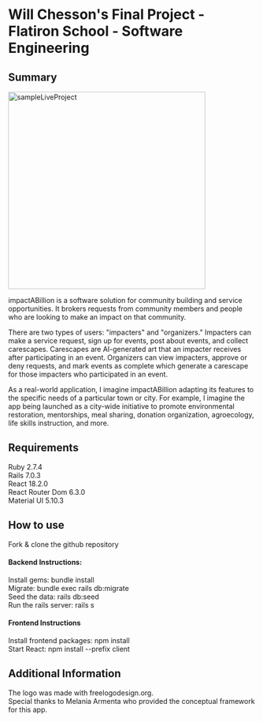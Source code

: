 # Will Chesson's Final Project - Flatiron School - Software Engineering

## Summary

<img src="./iAB.gif" alt="sampleLiveProject" height="400" />

impactABillion is a software solution for community building and service opportunities. It brokers requests from community members and people who are looking to make an impact on that community.

There are two types of users: "impacters" and "organizers." Impacters can make a service request, sign up for events, post about events, and collect carescapes. Carescapes are AI-generated art that an impacter receives after participating in an event.
Organizers can view impacters, approve or deny requests, and mark events as complete which generate a carescape for those impacters who participated in an event.

As a real-world application, I imagine impactABillion adapting its features to the specific needs of a particular town or city. For example, I imagine the app being launched as a city-wide initiative to promote environmental restoration, mentorships, meal sharing, donation organization, agroecology, life skills instruction, and more.

## Requirements

Ruby 2.7.4 <br />
Rails 7.0.3 <br />
React 18.2.0 <br />
React Router Dom 6.3.0 <br />
Material UI 5.10.3 <br />

## How to use

Fork & clone the github repository

#### Backend Instructions:

Install gems: bundle install <br />
Migrate: bundle exec rails db:migrate <br />
Seed the data: rails db:seed <br />
Run the rails server: rails s <br />

#### Frontend Instructions

Install frontend packages: npm install <br />
Start React: npm install --prefix client

## Additional Information

The logo was made with freelogodesign.org. <br />
Special thanks to Melania Armenta who provided the conceptual framework for this app.
